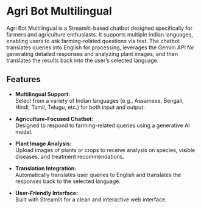 # Agri Bot Multilingual

Agri Bot Multilingual is a Streamlit-based chatbot designed specifically for farmers and agriculture enthusiasts. It supports multiple Indian languages, enabling users to ask farming-related questions via text. The chatbot translates queries into English for processing, leverages the Gemini API for generating detailed responses and analyzing plant images, and then translates the results back into the user’s selected language.

## Features

- **Multilingual Support:**  
  Select from a variety of Indian languages (e.g., Assamese, Bengali, Hindi, Tamil, Telugu, etc.) for both input and output.

- **Agriculture-Focused Chatbot:**  
  Designed to respond to farming-related queries using a generative AI model.

- **Plant Image Analysis:**  
  Upload images of plants or crops to receive analysis on species, visible diseases, and treatment recommendations.

- **Translation Integration:**  
  Automatically translates user queries to English and translates the responses back to the selected language.

- **User-Friendly Interface:**  
  Built with Streamlit for a clean and interactive web interface.
